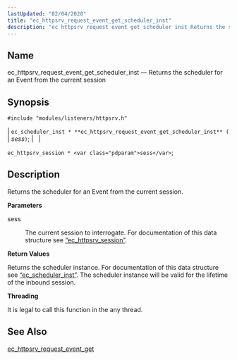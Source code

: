 ```yaml
---
lastUpdated: "02/04/2020"
title: "ec_httpsrv_request_event_get_scheduler_inst"
description: "ec httpsrv request event get scheduler inst Returns the scheduler for an Event from the current session ec scheduler inst ec httpsrv request event get scheduler inst sess ec httpsrv session sess Returns the scheduler for an Event from the current session sess The current session to interrogate For documentation..."
---
```


<a name="apis.ec_httpsrv_request_event_get_scheduler_inst"></a> 
## Name

ec_httpsrv_request_event_get_scheduler_inst — Returns the scheduler for an Event from the current session

## Synopsis

`#include "modules/listeners/httpsrv.h"`

| `ec_scheduler_inst * **ec_httpsrv_request_event_get_scheduler_inst** (` | <var class="pdparam">sess</var>`)`; |   |

`ec_httpsrv_session * <var class="pdparam">sess</var>`;<a name="idp52861920"></a> 
## Description

Returns the scheduler for an Event from the current session.

**<a name="idp52863168"></a> Parameters**

<dl class="variablelist">

<dt>sess</dt>

<dd>

The current session to interrogate. For documentation of this data structure see [“ec_httpsrv_session”](/momentum/3/3-api/structs-ec-httpsrv-session).

</dd>

</dl>

**<a name="idp52866544"></a> Return Values**

Returns the scheduler instance. For documentation of this data structure see [“ec_scheduler_inst”](/momentum/3/3-api/structs-ec-scheduler-inst). The scheduler instance will be valid for the lifetime of the inbound session.

**<a name="idp52868176"></a> Threading**

It is legal to call this function in the any thread.

<a name="idp52869280"></a> 
## See Also

[ec_httpsrv_request_event_get](/momentum/3/3-api/apis-ec-httpsrv-request-event-get)